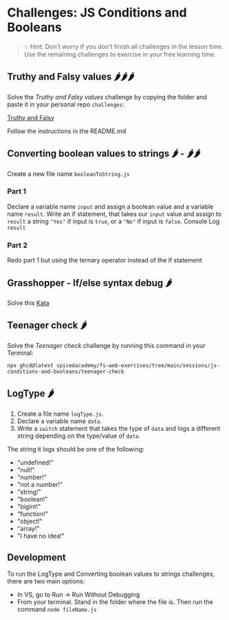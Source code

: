 # Challenges: JS Conditions and Booleans

> 💡 Hint: Don't worry if you don't finish all challenges in the lesson time. Use the remaining
> challenges to exercise in your free learning time.

## Truthy and Falsy values 🌶️🌶️🌶️

Solve the _Truthy and Falsy values_ challenge by copying the folder and paste it in your personal repo `challenges`:

[Truthy and Falsy](./challenges/truthy-and-falsy)

Follow the instructions in the README.md

## Converting boolean values to strings 🌶️ - 🌶️🌶️

Create a new file name `booleanToString.js`

### Part 1

Declare a variable name `input` and assign a boolean value and a variable name `result`.
Write an if statement, that takes our `input` value and assign to `result` a string `"Yes"` if input is `true`, or a `"No"` if input is `false`.
Console Log `result`

### Part 2

Redo part 1 but using the ternary operator instead of the if statement

## Grasshopper - If/else syntax debug 🌶️

Solve this [Kata](https://www.codewars.com/kata/57089707fe2d01529f00024a/train/javascript)

## Teenager check 🌶️

Solve the _Teenager check_ challenge by running this command in your Terminal:

```
npx ghcd@latest spicedacademy/fs-web-exercises/tree/main/sessions/js-conditions-and-booleans/teenager-check
```

## LogType 🌶️

1. Create a file name `logType.js`.
2. Declare a variable name `data`.
3. Write a `switch` statement that takes the type of `data` and logs a different string depending on the type/value of `data`.

The string it logs should be one of the following:

-   "undefined!"
-   "null!"
-   "number!"
-   "not a number!"
-   "string!"
-   "boolean!"
-   "bigint!"
-   "function!"
-   "object!"
-   "array!"
-   "I have no idea!"

## Development

To run the LogType and Converting boolean values to strings challenges, there are two main options:

-   In VS, go to Run -> Run Without Debugging
-   From your terminal. Stand in the folder where the file is. Then run the command `node fileName.js`

